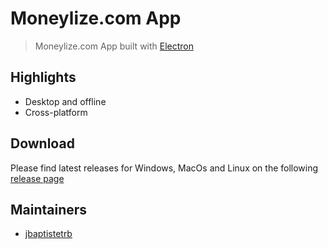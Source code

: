 # Moneylize.com App

> Moneylize.com App built with [Electron](https://github.com/electron/electron)

## Highlights

- Desktop and offline
- Cross-platform

## Download

Please find latest releases for Windows, MacOs and Linux on the following [release page](https://github.com/jbaptistetrb/moneylize-app/releases/latest)

## Maintainers

- [jbaptistetrb](https://github.com/jbaptistetrb)